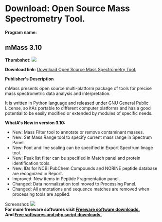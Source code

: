 # Download: Open Source Mass Spectrometry Tool.

**Program name:**

## mMass 3.10

  
**Thumbshot:** ![](http://www.freewarefiles.com/screenshot/mmass3_md.gif)   
  
**Download link:** [Download Open Source Mass Spectrometry Tool.](http://freesoftwares.boysofts.com/MMass_program_58591.html)  
  


**Publisher's Description**  
  


mMass presents open source multi-platform package of tools for precise mass spectrometric data analysis and interpretation. 

It is written in Python language and released under GNU General Public License, so itAs portable to different computer platforms and has a good potential to be easily modified or extended by modules of specific needs.

**WhatA's New in version 3.10:**

  * New: Mass Filter tool to annotate or remove contaminant masses. 
  * New: Set Mass Range tool to specify current mass range in Spectrum Panel. 
  * New: Font and line scaling can be specified in Export Spectrum Image tool. 
  * New: Peak list filter can be specified in Match panel and protein identification tools. 
  * New: IDs for NCBI PubChem Compounds and NORINE peptide database are recognized in Report. 
  * Improved: New items in Peptide Fragmentation panel. 
  * Changed: Data normalization tool moved to Processing Panel. 
  * Changed: All annotations and sequence matches are removed when processing tools are applied. 

  
  
Screenshot: ![](http://www.freewarefiles.com/screenshot/mmass3.gif)   
**For more freeware softwares visit [Freeware software downloads.](http://freesoftwares.boysofts.com/)**   
**And [Free softwares and php script downloads.](http://www.boysofts.com/)**
